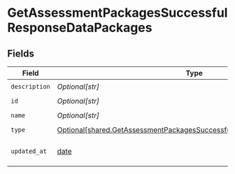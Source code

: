 # GetAssessmentPackagesSuccessfulResponseDataPackages


## Fields

| Field                                                                                                                                                          | Type                                                                                                                                                           | Required                                                                                                                                                       | Description                                                                                                                                                    |
| -------------------------------------------------------------------------------------------------------------------------------------------------------------- | -------------------------------------------------------------------------------------------------------------------------------------------------------------- | -------------------------------------------------------------------------------------------------------------------------------------------------------------- | -------------------------------------------------------------------------------------------------------------------------------------------------------------- |
| `description`                                                                                                                                                  | *Optional[str]*                                                                                                                                                | :heavy_check_mark:                                                                                                                                             | N/A                                                                                                                                                            |
| `id`                                                                                                                                                           | *Optional[str]*                                                                                                                                                | :heavy_check_mark:                                                                                                                                             | N/A                                                                                                                                                            |
| `name`                                                                                                                                                         | *Optional[str]*                                                                                                                                                | :heavy_check_mark:                                                                                                                                             | N/A                                                                                                                                                            |
| `type`                                                                                                                                                         | [Optional[shared.GetAssessmentPackagesSuccessfulResponseDataPackagesType]](undefined/models/shared/getassessmentpackagessuccessfulresponsedatapackagestype.md) | :heavy_check_mark:                                                                                                                                             | N/A                                                                                                                                                            |
| `updated_at`                                                                                                                                                   | [date](https://docs.python.org/3/library/datetime.html#date-objects)                                                                                           | :heavy_check_mark:                                                                                                                                             | YYYY-MM-DDTHH:mm:ss.sssZ<br/><br/>[](https://developer.mozilla.org/en-US/docs/Web/JavaScript/Reference/Global_Objects/Date/toISOString)                        |